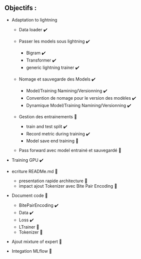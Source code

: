 ## Objectifs :
- Adaptation to lightning
	- Data loader :heavy_check_mark:

	- Passer les models sous lightning :heavy_check_mark:
	 	- Bigram :heavy_check_mark:
		- Transformer :heavy_check_mark:
		- generic lightning trainer :heavy_check_mark:

	- Nomage et sauvegarde des Models :heavy_check_mark:
		- Model/Training Namining/Versionning :heavy_check_mark:
		- Convention de nomage pour le version des modèles :heavy_check_mark:
		- Dynamique Model/Training Namining/Versionning :heavy_check_mark:

	- Gestion des entrainements :black_square_button:
		- train and test split :heavy_check_mark:
		- Record metric during training :heavy_check_mark:
		- Model save end training :black_square_button:
	
	- Pass forward avec model entrainé et sauvegardé :black_square_button:

- Training GPU :heavy_check_mark:

- ecriture READMe.md :black_square_button:
	- presentation rapide architecture :black_square_button:
	- impact ajout Tokenizer avec Bite Pair Encoding :black_square_button:

- Document code :black_square_button:
	- BitePairEncoding :heavy_check_mark:
	- Data :heavy_check_mark:
	- Loss :heavy_check_mark:
	- LTrainer :black_square_button:
	- Tokenizer :black_square_button:

- Ajout mixture of expert :black_square_button:

- Integation MLflow :black_square_button: